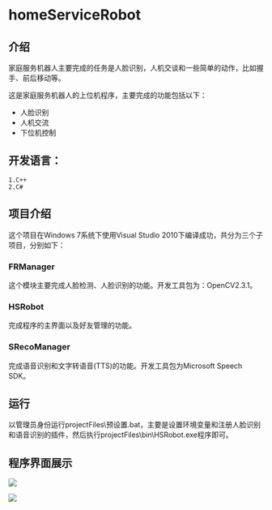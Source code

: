 # homeServiceRobot

## 介绍
家庭服务机器人主要完成的任务是人脸识别，人机交谈和一些简单的动作，比如握手、前后移动等。

这是家庭服务机器人的上位机程序，主要完成的功能包括以下：

* 人脸识别
* 人机交流
* 下位机控制

## 开发语言：

	1.C++
	2.C#

## 项目介绍
这个项目在Windows 7系统下使用Visual Studio 2010下编译成功，共分为三个子项目，分别如下：

### FRManager

这个模块主要完成人脸检测、人脸识别的功能。开发工具包为：OpenCV2.3.1。

### HSRobot

完成程序的主界面以及好友管理的功能。

### SRecoManager

完成语音识别和文字转语音(TTS)的功能。开发工具包为Microsoft Speech SDK。

## 运行
以管理员身份运行projectFiles\预设置.bat，主要是设置环境变量和注册人脸识别和语音识别的插件，然后执行projectFiles\bin\HSRobot.exe程序即可。

## 程序界面展示


![](http://7xoi5h.com1.z0.glb.clouddn.com/%E6%88%AA%E5%9B%BE20160311174438.png)

![](http://7xoi5h.com1.z0.glb.clouddn.com/%E6%88%AA%E5%9B%BE20160311174404.png)